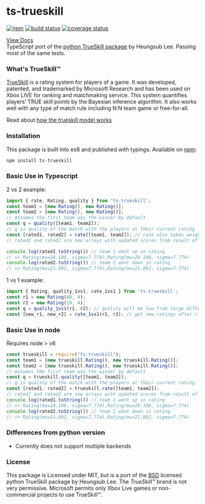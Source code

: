 # ts-trueskill
[![npm][npm-img]][npm-url]
[![build status][build-img]][build-url]
[![coverage status][coverage-img]][coverage-url]

[npm-img]: https://img.shields.io/npm/v/ts-trueskill.svg?maxAge=3600
[npm-url]: https://www.npmjs.com/package/ts-trueskill
[build-img]: https://img.shields.io/travis/scttcper/ts-trueskill.svg
[build-url]: https://travis-ci.org/scttcper/ts-trueskill
[coverage-img]: https://codecov.io/gh/scttcper/ts-trueskill/branch/master/graph/badge.svg
[coverage-url]: https://codecov.io/gh/scttcper/ts-trueskill

[View Docs](https://scttcper.github.io/ts-trueskill/)  
TypeScript port of the [python TrueSkill package](https://github.com/sublee/trueskill) by Heungsub Lee. Passing most of the same tests.

### What's TrueSkill™
[TrueSkill](http://research.microsoft.com/en-us/projects/trueskill) is a rating system for players of a game. It was developed, patented, and trademarked by Microsoft Research and has been used on Xbox LIVE for ranking and matchmaking service. This system quantifies players’ TRUE skill points by the Bayesian inference algorithm. It also works well with any type of match rule including N:N team game or free-for-all.

Read about [how the trueskill model works](https://www.microsoft.com/en-us/research/project/trueskill-ranking-system/)

### Installation
This package is built into es6 and published with typings. Available on [npm](https://www.npmjs.com/package/toastr-ng2):
```bash
npm install ts-trueskill
```

### Basic Use in Typescript

2 vs 2 example:
```typescript
import { rate, Rating, quality } from 'ts-trueskill';
const team1 = [new Rating(), new Rating()];
const team2 = [new Rating(), new Rating()];
// Assumes the first team was the winner by default
const q = quality([team1, team2]);
// q is quality of the match with the players at their current rating
const [rated1, rated2] = rate([team1, team2]); // rate also takes weights of winners or draw
// rated1 and rated2 are now arrays with updated scores from result of match

console.log(rated1.toString()) // team 1 went up in rating
// >> Rating(mu=28.108, sigma=7.774),Rating(mu=28.108, sigma=7.774)
console.log(rated2.toString()) // team 2 went down in rating
// >> Rating(mu=21.892, sigma=7.774),Rating(mu=21.892, sigma=7.774)
```

1 vs 1 example:
```typescript
import { Rating, quality_1vs1, rate_1vs1 } from 'ts-trueskill';
const r1 = new Rating(40, 4);
const r2 = new Rating(10, 4);
const q = quality_1vs1(r1, r2); // quality will be low from large difference in scores
const [new_r1, new_r2] = rate_1vs1(r1, r2); // get new ratings after r1 wins
```

### Basic Use in node
Requires node > v6
```javascript
const trueskill = require("ts-trueskill");
const team1 = [new trueskill.Rating(), new trueskill.Rating()];
const team2 = [new trueskill.Rating(), new trueskill.Rating()];
// Assumes the first team was the winner by default
const q = trueskill.quality([team1, team2]);
// q is quality of the match with the players at their current rating
const [rated1, rated2] = trueskill.rate([team1, team2]);
// rated1 and rated2 are now arrays with updated scores from result of match 
console.log(rated1.toString()) // team 1 went up in rating
// >> Rating(mu=28.108, sigma=7.774),Rating(mu=28.108, sigma=7.774)
console.log(rated2.toString()) // team 2 went down in rating
// >> Rating(mu=21.892, sigma=7.774),Rating(mu=21.892, sigma=7.774)
```

###


### Differences from python version
- Currently does not support multiple backends

### License
This package is Licensed under MIT, but is a port of the [BSD](http://en.wikipedia.org/wiki/BSD_licenses) licensed python TrueSkill package by Heungsub Lee. The _TrueSkill™_ brand is not very permissive. Microsoft permits only Xbox Live games or non-commercial projects to use TrueSkill™.
